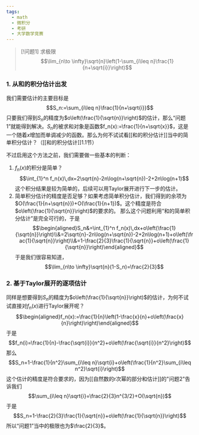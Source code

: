 ```yaml
---
tags:
  - math
  - 微积分
  - 考研
  - 大学数学竞赛
---
```


> [!问题1]
> 求极限$$\lim_{n\to \infty}\sqrt{n}\left(1-\sum_{i\leq n}\frac{1}{n+\sqrt{i}}\right)$$

### 1. 从和的积分估计出发

我们需要估计的主要目标是$$S_n:=\sum_{i\leq n}\frac{1}{n+\sqrt{i}}$$只要我们得到$S_n$的精度为$o\left(\frac{1}{\sqrt{n}}\right)$的估计，那么“问题1”就能得到解决。$S_n$的被求和对象是函数$f_n(x):=\frac{1}{n+\sqrt{x}}$，这是一个随着$x$增加而单调减少的函数。那么为何不试试看[[和的积分估计]]当中的简单积分估计？（[[和的积分估计]]1.1节）

不过启用这个方法之前，我们需要做一些基本的判断：
1. $f_n(x)$的积分是简单？$$\int_{1}^n f_n(x)\,dx=2\sqrt{n}-2n\log(n+\sqrt{n})-2+2n\log(n+1)$$这个积分结果是较为简单的，后续可以用Taylor展开进行下一步的估计。
2. 简单积分估计的精度是否足够？如果考虑简单积分估计，我们得到的余项为$O(\frac{1}{n+\sqrt{n}})+O(\frac{1}{n+1})$。这个精度是符合$o\left(\frac{1}{\sqrt{n}}\right)$的要求的。
那么这个问题利用“和的简单积分估计”是完全可行的，于是$$\begin{aligned}S_n&=\int_{1}^n f_n(x)\,dx+o\left(\frac{1}{\sqrt{n}}\right)\\&=2\sqrt{n}-2n\log(n+\sqrt{n})-2+2n\log(n+1)+o\left(\frac{1}{\sqrt{n}}\right)\\&=1-\frac{2}{3}\frac{1}{\sqrt{n}}+o\left(\frac{1}{\sqrt{n}}\right)\end{aligned}$$
于是我们很容易知道，$$\lim_{n\to \infty}\sqrt{n}(1-S_n)=\frac{2}{3}$$
### 2. 基于Taylor展开的逐项估计

同样是想要得到$S_n$的精度为$o\left(\frac{1}{\sqrt{n}}\right)$的估计，为何不试试直接对$f_n(x)$进行Taylor展开呢？$$\begin{aligned}f_n(x):=\frac{1}{n}\left(1-\frac{x}{n}+o\left(\frac{x}{n}\right)\right)\end{aligned}$$于是
$$f_n(i)=\frac{1}{n}-\frac{\sqrt{i}}{n^2}+o\left(\frac{\sqrt{i}}{n^2}\right)$$那么$$S_n=1-\frac{1}{n^2}\sum_{i\leq n}\sqrt{i}+o\left(\frac{1}{n^2}\sum_{i\leq n^2}\sqrt{i}\right)$$这个估计的精度是符合要求的，因为[[自然数的r次幂的部分和估计]]的"问题2"告诉我们$$\sum_{i\leq n}\sqrt{i}=\frac{2}{3}n^{3/2}+O(\sqrt{n})$$于是$$S_n=1-\frac{2}{3}\frac{1}{\sqrt{n}}+o\left(\frac{1}{\sqrt{n}}\right)$$所以“问题1”当中的极限也为$\frac{2}{3}$。


